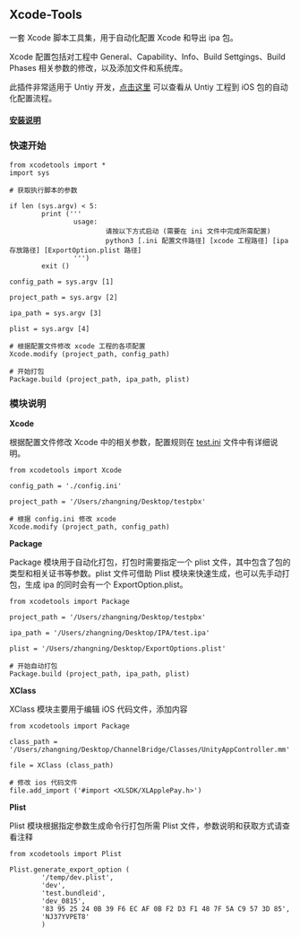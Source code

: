 ## Xcode-Tools 
一套 Xcode 脚本工具集，用于自动化配置 Xcode 和导出 ipa 包。

Xcode 配置包括对工程中 General、Capability、Info、Build Settgings、Build Phases 相关参数的修改，以及添加文件和系统库。

此插件非常适用于 Untiy 开发，[点击这里](https://sunsetroads.github.io/2019/11/11/untiy-export-ipa/) 可以查看从 Untiy 工程到 iOS 包的自动化配置流程。

#### [安装说明](./INSTALL.md)

### 快速开始

```
from xcodetools import *
import sys

# 获取执行脚本的参数

if len (sys.argv) < 5:
        print ('''
                usage:
                        请按以下方式启动 (需要在 ini 文件中完成所需配置)
                        python3 [.ini 配置文件路径] [xcode 工程路径] [ipa 存放路径] [ExportOption.plist 路径]
                ''')
        exit ()

config_path = sys.argv [1]

project_path = sys.argv [2]

ipa_path = sys.argv [3]

plist = sys.argv [4]

# 根据配置文件修改 xcode 工程的各项配置
Xcode.modify (project_path, config_path)

# 开始打包
Package.build (project_path, ipa_path, plist)
```

### 模块说明

**Xcode**

根据配置文件修改 Xcode 中的相关参数，配置规则在 [test.ini](./test.ini) 文件中有详细说明。
```
from xcodetools import Xcode

config_path = './config.ini'

project_path = '/Users/zhangning/Desktop/testpbx'

# 根据 config.ini 修改 xcode
Xcode.modify (project_path, config_path)
```

**Package**

Package 模块用于自动化打包，打包时需要指定一个 plist 文件，其中包含了包的类型和相关证书等参数。plist 文件可借助 Plist 模块来快速生成，也可以先手动打包，生成 ipa 的同时会有一个 ExportOption.plist。
```
from xcodetools import Package

project_path = '/Users/zhangning/Desktop/testpbx'

ipa_path = '/Users/zhangning/Desktop/IPA/test.ipa'

plist = '/Users/zhangning/Desktop/ExportOptions.plist'

# 开始自动打包
Package.build (project_path, ipa_path, plist)
```

**XClass**

XClass 模块主要用于编辑 iOS 代码文件，添加内容
```
from xcodetools import Package

class_path = '/Users/zhangning/Desktop/ChannelBridge/Classes/UnityAppController.mm'

file = XClass (class_path)

# 修改 ios 代码文件
file.add_import ('#import <XLSDK/XLApplePay.h>')
```

**Plist**

Plist 模块根据指定参数生成命令行打包所需 Plist 文件，参数说明和获取方式请查看注释
```
from xcodetools import Plist

Plist.generate_export_option (
        '/temp/dev.plist', 
        'dev', 
        'test.bundleid', 
        'dev_0815', 
        '83 95 25 24 0B 39 F6 EC AF 0B F2 D3 F1 48 7F 5A C9 57 3D 85', 
        'NJ37YVPET8'
        )
```

